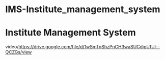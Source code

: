 ﻿# IMS-Institute_management_system
# Institute Management System

video/https://drive.google.com/file/d/1wSmTqShzPnCH3waSUCdipUfUl--QCZGs/view
